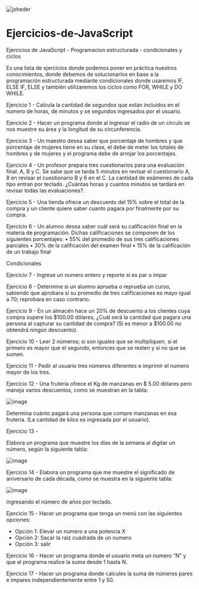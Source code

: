 ![jsheder](https://user-images.githubusercontent.com/109090060/199633057-d8e0eb22-7345-45c5-934e-5e2a5010df26.jpeg)

# Ejercicios-de-JavaScript
Ejercicios de JavaScript - Programacion estructurada - condicionales y ciclos

Es una lista de ejercicios donde podemos poner en práctica nuestros conocimientos, 
donde debemos de solucionarlos en base a la programación estructurada mediante condicionales 
donde usaremos IF, ELSE IF, ELSE y también utilizaremos los ciclos como FOR, WHILE y DO WHILE. 

Ejercicio 1 -
Calcula la cantidad de segundos que están incluidos en el numero de horas, de minutos y se segundos ingresados por el usuario. 

Ejercicio 2 - 
Hacer un programa donde al ingresar el radio de un circulo se nos muestre su área y la longitud de su circunferencia. 

Ejercicio 3 - 
Un maestro desea saber que porcentaje de hombres y que porcentaje de mujeres tiene en su clase, 
el debe de meter los totales de hombres y de mujeres y el programa debe de arrojar los porcentajes.  

Ejercicio 4 -
Un profesor prepara tres cuestionarios para una evaluación final. A, B y C. Se sabe que se tarda 5 minutos en revisar el cuestionario A,
8 en revisar el cuestionario B y 6 en el C. La cantidad de exámenes de cada tipo entran por teclado. ¿Cuántas horas y cuantos minutos se tardará 
en revisar todas las evaluaciones?.

Ejercicio 5 - 
Una tienda ofrece un descuento del 15% sobre el total de la compra y un cliente quiere saber cuanto pagara por finalmente por su compra. 

Ejercicio 6 -
Un alumno desea saber cuál será su calificación final en la materia de programación. Dichas calificaciones se componen de los siguientes porcentajes:
•	55% del promedio de sus tres calificaciones parciales 
•	30% de la calificación del examen final
•	15% de la calificación de un trabajo final 

Condicionales

Ejercicio 7 -
Ingrese un numero entero y reporte si es par o impar

Ejercicio 8 -
Determine si un alumno aprueba o reprueba un curso, sabiendo que aprobara si  su promedio de tres calificaciones es mayo igual a 70; reprobara en caso contrario. 

Ejercicio 9 -
En un almacén hace un 20% de descuento a los clientes cuya compra supere los $100.00 dólares, ¿Cuál será la cantidad que pagara una persona al capturar su cantidad de compra? (Si es menor a $100.00 no obtendrá ningún descuento).

Ejercicio 10 -
Leer 2 números; si son iguales que se multipliquen, si el primero es mayor que el segundo, entonces que se resten y si no que se sumen.

Ejercicio 11 -
Pedir al usuario tres números diferentes e imprimir el numero mayor de los tres. 

Ejercicio 12 -
Una frutería ofrece  el Kg de manzanas en $ 5.00 dólares pero maneja varios descuentos, como se muestran en la tabla:

![image](https://user-images.githubusercontent.com/109090060/197409688-1088bec2-d367-431e-bc82-ee01cd72dfd3.png)

Determina cuánto pagará una persona que compre manzanas en esa fruteria. (La cantidad de kilos es ingresada por el usuario).

Ejercicio 13 -

Elabora un programa que muestre los días de la semana al digitar un número, según la siguiente tabla:

![image](https://user-images.githubusercontent.com/109090060/197409933-22dfdff5-b6bd-457a-8950-52c6062ca7b8.png)

Ejercicio 14 -
Elabora un programa que me muestre el significado de aniversario de cada década, como se muestra en la siguiente tabla:

![image](https://user-images.githubusercontent.com/109090060/197410209-2f997ac9-898f-4f63-b903-ceb0e7328f5e.png)

ingresando el número de años por teclado.

Ejercicio 15 - 
Hacer un programa que tenga un menú con las siguientes opciones:
-	Opción 1: Elevar un numero a una potencia X
-	Opción 2: Sacar la raíz cuadrada de un numero 
-	Opción 3: salir 

Ejercicio 16 -
Hacer un programa donde el usuario meta un numero “N” y que el programa realice la suma desde 1 hasta N. 

Ejercicio 17 -
Hacer un programa donde calcules la suma de números pares e impares independientemente entre 1 y 50. 






 
